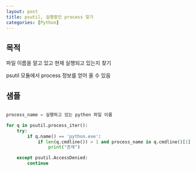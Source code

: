 ```yaml
---
layout: post
title: psutil, 실행중인 process 찾기
categories: [Python]
---
```


## 목적

파일 이름을 알고 있고 현재 실행되고 있는지 찾기

psutil 모듈에서 process 정보를 얻어 올 수 있음

## 샘플

```python

process_name = 실행하고 있는 python 파일 이름

for q in psutil.process_iter():
    try:
        if q.name() == 'python.exe':
            if len(q.cmdline()) > 1 and process_name in q.cmdline()[1]:
                print("존재")

    except psutil.AccessDenied:
        continue
```